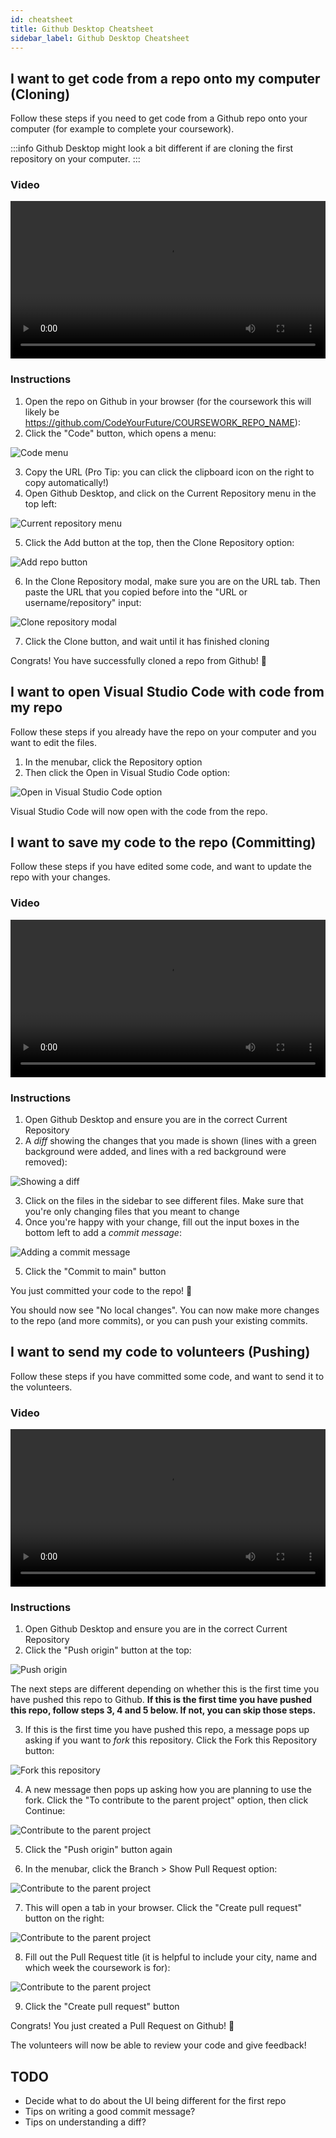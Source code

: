 ```yaml
---
id: cheatsheet
title: Github Desktop Cheatsheet
sidebar_label: Github Desktop Cheatsheet
---
```


## I want to get code from a repo onto my computer (Cloning)

Follow these steps if you need to get code from a Github repo onto your computer (for example to complete your coursework).

:::info
Github Desktop might look a bit different if are cloning the first repository on your computer.
:::

### Video

<video width="100%" controls>
  <source src={require('./assets/cloning-video.mp4').default} />
</video>

### Instructions

1. Open the repo on Github in your browser (for the coursework this will likely be https://github.com/CodeYourFuture/COURSEWORK_REPO_NAME):
2. Click the "Code" button, which opens a menu:

![Code menu](./assets/cloning-1.png)

3. Copy the URL (Pro Tip: you can click the clipboard icon on the right to copy automatically!)
4. Open Github Desktop, and click on the Current Repository menu in the top left:

![Current repository menu](./assets/cloning-2.png)

5. Click the Add button at the top, then the Clone Repository option:

![Add repo button](./assets/cloning-3.png)

6. In the Clone Repository modal, make sure you are on the URL tab. Then paste the URL that you copied before into the "URL or username/repository" input:

![Clone repository modal](./assets/cloning-4.png)

7. Click the Clone button, and wait until it has finished cloning

Congrats! You have successfully cloned a repo from Github! 🎉

## I want to open Visual Studio Code with code from my repo

Follow these steps if you already have the repo on your computer and you want to edit the files.

1. In the menubar, click the Repository option
2. Then click the Open in Visual Studio Code option:

![Open in Visual Studio Code option](./assets/opening-vscode.png)

Visual Studio Code will now open with the code from the repo.

## I want to save my code to the repo (Committing)

Follow these steps if you have edited some code, and want to update the repo with your changes.

### Video

<video width="100%" controls>
  <source src={require('./assets/committing-video.mp4').default} />
</video>

### Instructions

1. Open Github Desktop and ensure you are in the correct Current Repository
2. A _diff_ showing the changes that you made is shown (lines with a green background were added, and lines with a red background were removed):

![Showing a diff](./assets/committing-1.png)

3. Click on the files in the sidebar to see different files. Make sure that you're only changing files that you meant to change
4. Once you're happy with your change, fill out the input boxes in the bottom left to add a _commit message_:

![Adding a commit message](./assets/committing-2.png)

5. Click the "Commit to main" button

You just committed your code to the repo! 🎉

You should now see "No local changes". You can now make more changes to the repo (and more commits), or you can push your existing commits.

## I want to send my code to volunteers (Pushing)

Follow these steps if you have committed some code, and want to send it to the volunteers.

### Video

<video width="100%" controls>
  <source src={require('./assets/pushing-video.mp4').default} />
</video>

### Instructions

1. Open Github Desktop and ensure you are in the correct Current Repository
2. Click the "Push origin" button at the top:

![Push origin](./assets/pushing-1.png)

The next steps are different depending on whether this is the first time you have pushed this repo to Github. **If this is the first time you have pushed this repo, follow steps 3, 4 and 5 below. If not, you can skip those steps.**

3. If this is the first time you have pushed this repo, a message pops up asking if you want to _fork_ this repository. Click the Fork this Repository button:

![Fork this repository](./assets/pushing-2.png)

4. A new message then pops up asking how you are planning to use the fork. Click the "To contribute to the parent project" option, then click Continue:

![Contribute to the parent project](./assets/pushing-3.png)

5. Click the "Push origin" button again

6. In the menubar, click the Branch > Show Pull Request option:

![Contribute to the parent project](./assets/pr-1.png)

7. This will open a tab in your browser. Click the "Create pull request" button on the right:

![Contribute to the parent project](./assets/pr-2.png)

8. Fill out the Pull Request title (it is helpful to include your city, name and which week the coursework is for):

![Contribute to the parent project](./assets/pr-3.png)

9. Click the "Create pull request" button

Congrats! You just created a Pull Request on Github! 🎉

The volunteers will now be able to review your code and give feedback!

## TODO

- Decide what to do about the UI being different for the first repo
- Tips on writing a good commit message?
- Tips on understanding a diff?
